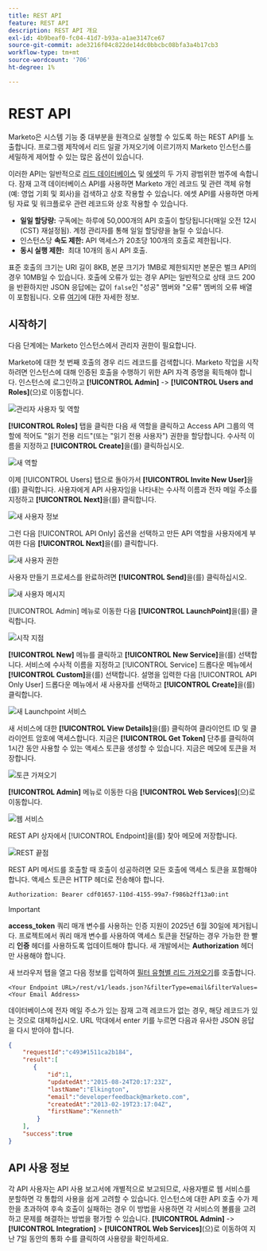 ```yaml
---
title: REST API
feature: REST API
description: REST API 개요
exl-id: 4b9beaf0-fc04-41d7-b93a-a1ae3147ce67
source-git-commit: ade3216f04c822de14dc0bbcbc08bfa3a4b17cb3
workflow-type: tm+mt
source-wordcount: '706'
ht-degree: 1%

---
```


# REST API

Marketo은 시스템 기능 중 대부분을 원격으로 실행할 수 있도록 하는 REST API를 노출합니다. 프로그램 제작에서 리드 일괄 가져오기에 이르기까지 Marketo 인스턴스를 세밀하게 제어할 수 있는 많은 옵션이 있습니다.

이러한 API는 일반적으로 [리드 데이터베이스](https://developer.adobe.com/marketo-apis/api/mapi/) 및 [에셋](https://developer.adobe.com/marketo-apis/api/asset/)의 두 가지 광범위한 범주에 속합니다. 잠재 고객 데이터베이스 API를 사용하면 Marketo 개인 레코드 및 관련 객체 유형(예: 영업 기회 및 회사)을 검색하고 상호 작용할 수 있습니다. 에셋 API를 사용하면 마케팅 자료 및 워크플로우 관련 레코드와 상호 작용할 수 있습니다.

- **일일 할당량:** 구독에는 하루에 50,000개의 API 호출이 할당됩니다(매일 오전 12시(CST) 재설정됨). 계정 관리자를 통해 일일 할당량을 늘릴 수 있습니다.
- 인스턴스당 **속도 제한:** API 액세스가 20초당 100개의 호출로 제한됩니다.
- **동시 실행 제한:**  최대 10개의 동시 API 호출.

표준 호출의 크기는 URI 길이 8KB, 본문 크기가 1MB로 제한되지만 본문은 벌크 API의 경우 10MB일 수 있습니다. 호출에 오류가 있는 경우 API는 일반적으로 상태 코드 200을 반환하지만 JSON 응답에는 값이 `false`인 &quot;성공&quot; 멤버와 &quot;오류&quot; 멤버의 오류 배열이 포함됩니다. 오류 [여기](error-codes.md)에 대한 자세한 정보.

## 시작하기

다음 단계에는 Marketo 인스턴스에서 관리자 권한이 필요합니다.

Marketo에 대한 첫 번째 호출의 경우 리드 레코드를 검색합니다. Marketo 작업을 시작하려면 인스턴스에 대해 인증된 호출을 수행하기 위한 API 자격 증명을 획득해야 합니다. 인스턴스에 로그인하고 **[!UICONTROL Admin]** -> **[!UICONTROL Users and Roles]**(으)로 이동합니다.

![관리자 사용자 및 역할](assets/admin-users-and-roles.png)

**[!UICONTROL Roles]** 탭을 클릭한 다음 새 역할을 클릭하고 Access API 그룹의 역할에 적어도 &quot;읽기 전용 리드&quot;(또는 &quot;읽기 전용 사용자&quot;) 권한을 할당합니다. 수사적 이름을 지정하고 **[!UICONTROL Create]**&#x200B;을(를) 클릭하십시오.

![새 역할](assets/new-role.png)

이제 [!UICONTROL Users] 탭으로 돌아가서 **[!UICONTROL Invite New User]**&#x200B;을(를) 클릭합니다. 사용자에게 API 사용자임을 나타내는 수사적 이름과 전자 메일 주소를 지정하고 **[!UICONTROL Next]**&#x200B;을(를) 클릭합니다.

![새 사용자 정보](assets/new-user-info.png)

그런 다음 [!UICONTROL API Only] 옵션을 선택하고 만든 API 역할을 사용자에게 부여한 다음 **[!UICONTROL Next]**&#x200B;을(를) 클릭합니다.

![새 사용자 권한](assets/new-user-permissions.png)

사용자 만들기 프로세스를 완료하려면 **[!UICONTROL Send]**&#x200B;을(를) 클릭하십시오.

![새 사용자 메시지](assets/new-user-message.png)

[!UICONTROL Admin] 메뉴로 이동한 다음 **[!UICONTROL LaunchPoint]**&#x200B;을(를) 클릭합니다.

![시작 지점](assets/admin-launchpoint.png)

**[!UICONTROL New]** 메뉴를 클릭하고 **[!UICONTROL New Service]**&#x200B;을(를) 선택합니다. 서비스에 수사적 이름을 지정하고 [!UICONTROL Service] 드롭다운 메뉴에서 **[!UICONTROL Custom]**&#x200B;을(를) 선택합니다. 설명을 입력한 다음 [!UICONTROL API Only User] 드롭다운 메뉴에서 새 사용자를 선택하고 **[!UICONTROL Create]**&#x200B;을(를) 클릭합니다.

![새 Launchpoint 서비스](assets/admin-launchpoint-new-service.png)

새 서비스에 대한 **[!UICONTROL View Details]**&#x200B;을(를) 클릭하여 클라이언트 ID 및 클라이언트 암호에 액세스합니다. 지금은 **[!UICONTROL Get Token]** 단추를 클릭하여 1시간 동안 사용할 수 있는 액세스 토큰을 생성할 수 있습니다. 지금은 메모에 토큰을 저장합니다.

![토큰 가져오기](assets/get-token.png)

**[!UICONTROL Admin]** 메뉴로 이동한 다음 **[!UICONTROL Web Services]**(으)로 이동합니다.

![웹 서비스](assets/admin-web-services.png)

REST API 상자에서 [!UICONTROL Endpoint]을(를) 찾아 메모에 저장합니다.

![REST 끝점](assets/admin-web-services-rest-endpoint-1.png)

REST API 메서드를 호출할 때 호출이 성공하려면 모든 호출에 액세스 토큰을 포함해야 합니다. 액세스 토큰은 HTTP 헤더로 전송해야 합니다.

```
Authorization: Bearer cdf01657-110d-4155-99a7-f986b2ff13a0:int
```

>[!IMPORTANT]
>
>**access_token** 쿼리 매개 변수를 사용하는 인증 지원이 2025년 6월 30일에 제거됩니다. 프로젝트에서 쿼리 매개 변수를 사용하여 액세스 토큰을 전달하는 경우 가능한 한 빨리 **인증** 헤더를 사용하도록 업데이트해야 합니다. 새 개발에서는 **Authorization** 헤더만 사용해야 합니다.

새 브라우저 탭을 열고 다음 정보를 입력하여 [필터 유형별 리드 가져오기](https://developer.adobe.com/marketo-apis/api/mapi/#tag/Leads/operation/getLeadsByFilterUsingGET)를 호출합니다.

```
<Your Endpoint URL>/rest/v1/leads.json?&filterType=email&filterValues=<Your Email Address>
```

데이터베이스에 전자 메일 주소가 있는 잠재 고객 레코드가 없는 경우, 해당 레코드가 있는 것으로 대체하십시오. URL 막대에서 enter 키를 누르면 다음과 유사한 JSON 응답을 다시 받아야 합니다.

```json
{
    "requestId":"c493#1511ca2b184",
    "result":[
       {
           "id":1,
           "updatedAt":"2015-08-24T20:17:23Z",
           "lastName":"Elkington",
           "email":"developerfeedback@marketo.com",
           "createdAt":"2013-02-19T23:17:04Z",
           "firstName":"Kenneth"
        }
    ],
    "success":true
}
```

## API 사용 정보

각 API 사용자는 API 사용 보고서에 개별적으로 보고되므로, 사용자별로 웹 서비스를 분할하면 각 통합의 사용을 쉽게 고려할 수 있습니다. 인스턴스에 대한 API 호출 수가 제한을 초과하여 후속 호출이 실패하는 경우 이 방법을 사용하면 각 서비스의 볼륨을 고려하고 문제를 해결하는 방법을 평가할 수 있습니다. **[!UICONTROL Admin]** -> **[!UICONTROL Integration]** > **[!UICONTROL Web Services]**(으)로 이동하여 지난 7일 동안의 통화 수를 클릭하여 사용량을 확인하세요.
